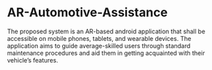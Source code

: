 # AR-Automotive-Assistance
The proposed system is an AR-based android application that shall be accessible on mobile phones, tablets, and wearable devices. The application aims to guide average-skilled users through standard maintenance procedures and aid them in getting acquainted with their vehicle’s features. 
